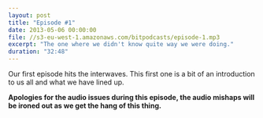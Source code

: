 ```yaml
---
layout: post
title: "Episode #1"
date: 2013-05-06 00:00:00
file: //s3-eu-west-1.amazonaws.com/bitpodcasts/episode-1.mp3
excerpt: "The one where we didn't know quite way we were doing."
duration: "32:48"
---
```


Our first episode hits the interwaves. This first one is a bit of an introduction to us all and what we have lined up.

__Apologies for the audio issues during this episode, the audio mishaps will be ironed out as we get the hang of this thing.__
